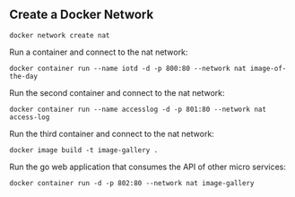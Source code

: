 ## Create a Docker Network

```
docker network create nat
```

Run a container and connect to the nat network:

```
docker container run --name iotd -d -p 800:80 --network nat image-of-the-day
```

Run the second container and connect to the nat network:

```
docker container run --name accesslog -d -p 801:80 --network nat access-log
```

Run the third container and connect to the nat network:

```
docker image build -t image-gallery .
```

Run the go web application that consumes the API of other micro services:

```
docker container run -d -p 802:80 --network nat image-gallery
```

